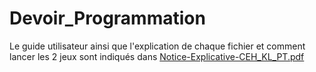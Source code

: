 # Devoir_Programmation

Le guide utilisateur ainsi que l'explication de chaque fichier et comment lancer les 2 jeux sont indiqués dans [Notice-Explicative-CEH_KL_PT.pdf](https://github.com/PaulineTurk/Devoir_Programmation/blob/master/Notice-Explicative-CEH_KL_PT.pdf)
